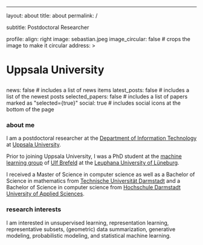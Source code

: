 ---
layout: about
title: about
permalink: /

subtitle: Postdoctoral Researcher

profile:
  align: right
  image: sebastian.jpeg
  image_circular: false # crops the image to make it circular
  address: >
#    <p>Uppsala University</p>

news: false  # includes a list of news items
latest_posts: false # includes a list of the newest posts
selected_papers: false # includes a list of papers marked as "selected={true}"
social: true  # includes social icons at the bottom of the page


### about me

I am a postdoctoral researcher at the [Department of Information Technology](https://www.it.uu.se/) at [Uppsala University](https://www.uu.se/en). 

Prior to joining Uppsala University, I was a PhD student at the [machine learning group](http://ml3.leuphana.de/team.html) of [Ulf Brefeld](http://ml3.leuphana.de/ulf.html) at the [Leuphana University of Lüneburg](http://www.leuphana.de/en/home.html).

I received a Master of Science in computer science as well as a Bachelor of Science in mathematics from [Technische Universität Darmstadt](https://www.tu-darmstadt.de/index.en.jsp) and a Bachelor of Science in computer science from [Hochschule Darmstadt University of Applied Sciences](https://h-da.de/en/).


### research interests

I am interested in unsupervised learning, representation learning, representative subsets, (geometric) data summarization, generative modeling, probabilistic modeling, and statistical machine learning.
